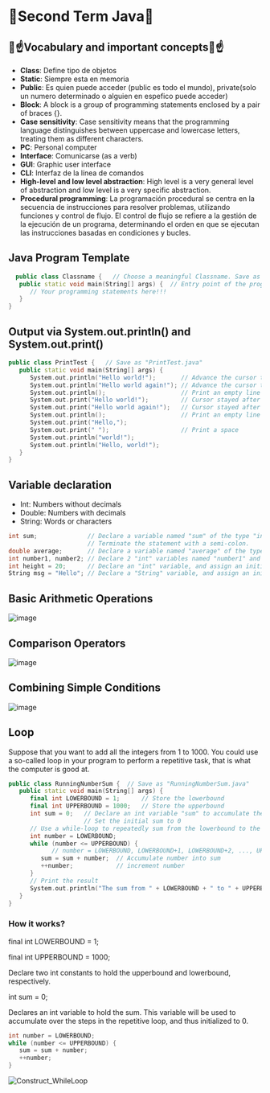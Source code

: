 # 📕Second Term Java📕
## 🥸☝Vocabulary and important concepts🥸☝
- **Class**: Define tipo de objetos
- **Static**: Siempre esta en memoria  
- **Public**: Es quien puede acceder (public es todo el mundo), private(solo un numero determinado o alguien en espefico puede acceder) 
- **Block**: A block is a group of programming statements enclosed by a pair of braces {}.
- **Case sensitivity**: Case sensitivity means that the programming language distinguishes between uppercase and lowercase letters, treating them as different characters.
- **PC**: Personal computer 
- **Interface**: Comunicarse (as a verb)
- **GUI**: Graphic user interface
- **CLI**: Interfaz de la línea de comandos
- **High-level and low level abstraction**: High level is a very general level of abstraction and low level is a very specific abstraction.
- **Procedural programming**: La programación procedural se centra en la secuencia de instrucciones para resolver problemas, utilizando funciones y control de flujo. El control de flujo se refiere a la gestión de la ejecución de un programa, determinando el orden en que se ejecutan las instrucciones basadas en condiciones y bucles.

## Java Program Template
```C++
  public class Classname {   // Choose a meaningful Classname. Save as "Classname.java"
   public static void main(String[] args) {  // Entry point of the program
      // Your programming statements here!!!
   }
}
```

## Output via System.out.println() and System.out.print()
```C++
public class PrintTest {   // Save as "PrintTest.java"
   public static void main(String[] args) {
      System.out.println("Hello world!");       // Advance the cursor to the beginning of next line after printing
      System.out.println("Hello world again!"); // Advance the cursor to the beginning of next line after printing
      System.out.println();                     // Print an empty line
      System.out.print("Hello world!");         // Cursor stayed after the printed string
      System.out.print("Hello world again!");   // Cursor stayed after the printed string
      System.out.println();                     // Print an empty line
      System.out.print("Hello,");
      System.out.print(" ");                    // Print a space
      System.out.println("world!");
      System.out.println("Hello, world!");
   }
}
```
## Variable declaration
- Int: Numbers without decimals
- Double: Numbers with decimals
- String: Words or characters
  
```C++
int sum;              // Declare a variable named "sum" of the type "int" for storing an integer.
                      // Terminate the statement with a semi-colon.
double average;       // Declare a variable named "average" of the type "double" for storing a real number.
int number1, number2; // Declare 2 "int" variables named "number1" and "number2", separated by a comma.
int height = 20;      // Declare an "int" variable, and assign an initial value.
String msg = "Hello"; // Declare a "String" variable, and assign an initial value.
```

## Basic Arithmetic Operations
![image](https://github.com/Spaikyjordi/J25-programming-jordi/assets/144990855/5bcc08c7-c1b4-4116-9a6a-611a52730264)
## Comparison Operators
![image](https://github.com/Spaikyjordi/J25-programming-jordi/assets/144990855/73a12f54-d7a8-47a1-b90a-fc955dfa77cc)
## Combining Simple Conditions
![image](https://github.com/Spaikyjordi/J25-programming-jordi/assets/144990855/1dd8fb3d-2bb8-4705-94db-7a7ce88039b7)

## Loop
Suppose that you want to add all the integers from 1 to 1000. You could use a so-called loop in your program to perform a repetitive task, that is what the computer is good at.
  
```C++
public class RunningNumberSum {  // Save as "RunningNumberSum.java"
   public static void main(String[] args) {
      final int LOWERBOUND = 1;      // Store the lowerbound
      final int UPPERBOUND = 1000;   // Store the upperbound
      int sum = 0;   // Declare an int variable "sum" to accumulate the numbers
                     // Set the initial sum to 0
      // Use a while-loop to repeatedly sum from the lowerbound to the upperbound
      int number = LOWERBOUND;
      while (number <= UPPERBOUND) {
            // number = LOWERBOUND, LOWERBOUND+1, LOWERBOUND+2, ..., UPPERBOUND for each iteration
         sum = sum + number;  // Accumulate number into sum
         ++number;            // increment number
      }
      // Print the result
      System.out.println("The sum from " + LOWERBOUND + " to " + UPPERBOUND + " is " + sum);
   }
}
```
### How it works?
final int LOWERBOUND = 1;


final int UPPERBOUND = 1000;


Declare two int constants to hold the upperbound and lowerbound, respectively.

int sum = 0;


Declares an int variable to hold the sum. This variable will be used to accumulate over the steps in the repetitive loop, and thus initialized to 0.
```C++
int number = LOWERBOUND;
while (number <= UPPERBOUND) {
   sum = sum + number;
   ++number;
}
```
![Construct_WhileLoop](https://github.com/Spaikyjordi/J25-programming-jordi/assets/144990855/4cce2b48-fda2-4659-9e90-ba401adbdc33)
